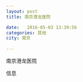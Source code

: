 ```yaml
--- 
layout: post 
title: 南京港龙医院

date:   2016-05-03 13:39:56 
categories: 其他  
city: 南京
  
--- 
```

   
南京港龙医院

信息

